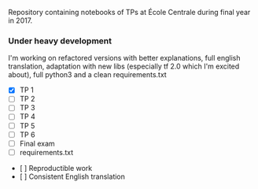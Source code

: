 Repository containing notebooks of TPs at École Centrale during final year in 2017.

### Under heavy development

I'm working on refactored versions with better explanations, full english translation, adaptation with new libs (especially tf 2.0 which I'm excited about), full python3 and a clean requirements.txt

- [X] TP 1
- [ ] TP 2
- [ ] TP 3
- [ ] TP 4
- [ ] TP 5
- [ ] TP 6
- [ ] Final exam
- [ ] requirements.txt
- [ ] Reproductible work
- [ ] Consistent English translation
